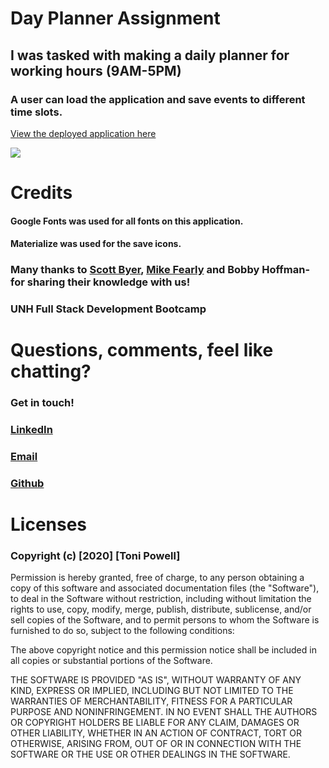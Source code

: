 #  Day Planner Assignment 

## I was tasked with making a daily planner for working hours (9AM-5PM)
### A user can load the application and save events to different time slots. 



[View the deployed application here](https://tonipow3ll.github.io/plannable-dollop/) 


![](https://user-images.githubusercontent.com/72999798/105649987-2f75b480-5e80-11eb-85e5-aae4e92b6945.png )







# Credits
#### Google Fonts was used for all fonts on this application. 
#### Materialize was used for the save icons. 

### Many thanks to [Scott Byer](https://github.com/switch120), [Mike Fearly](https://michaelfearnley.com/) and Bobby Hoffman- for sharing their knowledge with us! 
 

### UNH Full Stack Development Bootcamp

# Questions, comments, feel like chatting?
### Get in touch!
### [LinkedIn](www.linkedin.com/in/tonipowell13)
### [Email](tonipow3ll@gmail.com)
### [Github](tonipow3ll.github.io)


# Licenses
### Copyright (c) [2020] [Toni Powell]

Permission is hereby granted, free of charge, to any person obtaining a copy
of this software and associated documentation files (the "Software"), to deal
in the Software without restriction, including without limitation the rights
to use, copy, modify, merge, publish, distribute, sublicense, and/or sell
copies of the Software, and to permit persons to whom the Software is
furnished to do so, subject to the following conditions:

The above copyright notice and this permission notice shall be included in all
copies or substantial portions of the Software.

THE SOFTWARE IS PROVIDED "AS IS", WITHOUT WARRANTY OF ANY KIND, EXPRESS OR
IMPLIED, INCLUDING BUT NOT LIMITED TO THE WARRANTIES OF MERCHANTABILITY,
FITNESS FOR A PARTICULAR PURPOSE AND NONINFRINGEMENT. IN NO EVENT SHALL THE
AUTHORS OR COPYRIGHT HOLDERS BE LIABLE FOR ANY CLAIM, DAMAGES OR OTHER
LIABILITY, WHETHER IN AN ACTION OF CONTRACT, TORT OR OTHERWISE, ARISING FROM,
OUT OF OR IN CONNECTION WITH THE SOFTWARE OR THE USE OR OTHER DEALINGS IN THE
SOFTWARE.
